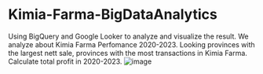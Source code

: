 # Kimia-Farma-BigDataAnalytics
Using BigQuery and Google Looker to analyze and visualize the result. We analyze about Kimia Farma Perfomance 2020-2023. Looking provinces with the largest nett sale, provinces with the most transactions in Kimia Farma. Calculate total profit in 2020-2023.
![image](https://github.com/user-attachments/assets/90bb181d-93a8-4187-bb0d-f68b3bf8560f)
